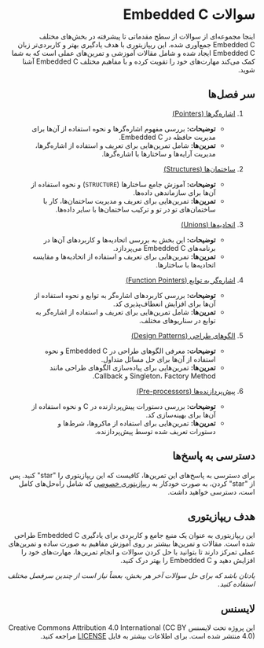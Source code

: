 <div dir="rtl">

# سوالات Embedded C

اینجا مجموعه‌ای از سوالات از سطح مقدماتی تا پیشرفته در بخش‌های مختلف Embedded C جمع‌آوری شده. این ریپازیتوری با هدف یادگیری بهتر و کاربردی‌تر زبان Embedded C ایجاد شده و شامل مقالات آموزشی و تمرین‌های عملی است که به شما کمک می‌کند مهارت‌های خود را تقویت کرده و با مفاهیم مختلف Embedded C آشنا شوید.

## سر فصل‌ها
1. [اشاره‌گرها (Pointers)](./Questions/Pointers/Pointers.md)
   - **توضیحات:** بررسی مفهوم اشاره‌گرها و نحوه استفاده از آن‌ها برای مدیریت حافظه در Embedded C.
   - **تمرین‌ها:** شامل تمرین‌هایی برای تعریف و استفاده از اشاره‌گرها، مدیریت آرایه‌ها و ساختارها با اشاره‌گرها.

2. [ساختمان‌ها (Structures)](./Questions/Structures)
   - **توضیحات:** آموزش جامع ساختارها (`STRUCTURE`) و نحوه استفاده از آن‌ها برای سازماندهی داده‌ها.
   - **تمرین‌ها:** تمرین‌هایی برای تعریف و مدیریت ساختمان‌ها، کار با ساختمان‌های تو در تو و ترکیب ساختمان‌ها با سایر داده‌ها.

3. [اتحادیه‌ها (Unions)](./Questions/Union/Union.md)
   - **توضیحات:** این بخش به بررسی اتحادیه‌ها و کاربردهای آن‌ها در برنامه‌های Embedded C می‌پردازد.
   - **تمرین‌ها:** تمرین‌هایی برای تعریف و استفاده از اتحادیه‌ها و مقایسه اتحادیه‌ها با ساختارها.

4. [اشاره‌گر به توابع (Function Pointers)](./Questions/FunctionPointer/FunctionPointer.md)
   - **توضیحات:** بررسی کاربردهای اشاره‌گر به توابع و نحوه استفاده از آن‌ها برای افزایش انعطاف‌پذیری کد.
   - **تمرین‌ها:** شامل تمرین‌هایی برای تعریف و استفاده از اشاره‌گر به توابع در سناریوهای مختلف.

5. [الگوهای طراحی (Design Patterns)](./Questions/DesignPatterns)
   - **توضیحات:** معرفی الگوهای طراحی در Embedded C و نحوه استفاده از آن‌ها برای حل مسائل متداول.
   - **تمرین‌ها:** تمرین‌هایی برای پیاده‌سازی الگوهای طراحی مانند Singleton، Factory Method و Callback.

6. [پیش‌پردازنده‌ها (Pre-processors)](TODO)
   - **توضیحات:** بررسی دستورات پیش‌پردازنده در C و نحوه استفاده از آن‌ها برای بهینه‌سازی کد.
   - **تمرین‌ها:** تمرین‌هایی برای استفاده از ماکروها، شرط‌ها و دستورات تعریف شده توسط پیش‌پردازنده.

## دسترسی به پاسخ‌ها

برای دسترسی به پاسخ‌های این تمرین‌ها، کافیست که این ریپازیتوری را "star" کنید. پس از "star" کردن، به صورت خودکار به [ریپازیتوری خصوصی](https://github.com/hamsadev/EmbeddedC-Solutions) که شامل راه‌حل‌های کامل است، دسترسی خواهید داشت. 

## هدف ریپازیتوری

این ریپازیتوری به عنوان یک منبع جامع و کاربردی برای یادگیری Embedded C طراحی شده است. مقالات و تمرین‌ها بیشتر بر روی آموزش مفاهیم به صورت ساده و تمرین‌های عملی تمرکز دارند تا بتوانید با حل کردن سوالات و انجام تمرین‌ها، مهارت‌های خود را افزایش دهید و Embedded C را بهتر درک کنید.

*یادتان باشد که برای حل سوالات آخر هر بخش، بعضاً نیاز است از چندین سرفصل مختلف استفاده کنید.*

## لایسنس

این پروژه تحت لایسنس Creative Commons Attribution 4.0 International (CC BY 4.0) منتشر شده است. برای اطلاعات بیشتر به فایل [LICENSE](./LICENSE.md) مراجعه کنید.

</div>
